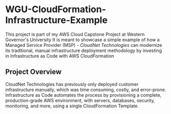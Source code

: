 # WGU-CloudFormation-Infrastructure-Example
This project is part of my AWS Cloud Capstone Project at Western Governor's University
It is meant to showcase a simple example of how a Managed Service Provider (MSP) - *CloudNet Technologies* can modernize its traditional, manual infrastructure deployment methodology by investing in Infrastructure as Code with AWS CloudFormation

## Project Overview
CloudNet Technologies has previously only deployed customer infrastructure manually, which was time consuming, costly, and error-prone.
Infrastructure as Code automates the process by provisioning a complete, production-grade AWS environment, with servers, databases, security, monitoring, and more, using a single CloudFormation Template.
